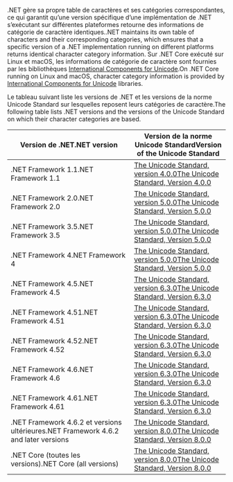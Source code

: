 <span data-ttu-id="77f54-101">.NET gère sa propre table de caractères et ses catégories correspondantes, ce qui garantit qu’une version spécifique d’une implémentation de .NET s’exécutant sur différentes plateformes retourne des informations de catégorie de caractère identiques.</span><span class="sxs-lookup"><span data-stu-id="77f54-101">.NET maintains its own table of characters and their corresponding categories, which ensures that a specific version of a .NET implementation running on different platforms returns identical character category information.</span></span> <span data-ttu-id="77f54-102">Sur .NET Core exécuté sur Linux et macOS, les informations de catégorie de caractère sont fournies par les bibliothèques [International Components for Unicode](http://site.icu-project.org/).</span><span class="sxs-lookup"><span data-stu-id="77f54-102">On .NET Core running on Linux and macOS, character category information is provided by  [International Components for Unicode](http://site.icu-project.org/) libraries.</span></span>
 
 <span data-ttu-id="77f54-103">Le tableau suivant liste les versions de .NET et les versions de la norme Unicode Standard sur lesquelles reposent leurs catégories de caractère.</span><span class="sxs-lookup"><span data-stu-id="77f54-103">The following table lists .NET versions and the versions of the Unicode Standard on which their character categories are based.</span></span>   
  
|<span data-ttu-id="77f54-104">Version de .NET</span><span class="sxs-lookup"><span data-stu-id="77f54-104">.NET version</span></span>|<span data-ttu-id="77f54-105">Version de la norme Unicode Standard</span><span class="sxs-lookup"><span data-stu-id="77f54-105">Version of the Unicode Standard</span></span>|  
|----------------------------|-------------------------------------|  
|<span data-ttu-id="77f54-106">.NET Framework 1.1</span><span class="sxs-lookup"><span data-stu-id="77f54-106">.NET Framework 1.1</span></span>|[<span data-ttu-id="77f54-107">The Unicode Standard, version 4.0.0</span><span class="sxs-lookup"><span data-stu-id="77f54-107">The Unicode Standard, Version 4.0.0</span></span>](https://www.unicode.org/versions/Unicode4.0.0/)|  
|<span data-ttu-id="77f54-108">.NET Framework 2.0</span><span class="sxs-lookup"><span data-stu-id="77f54-108">.NET Framework 2.0</span></span>|[<span data-ttu-id="77f54-109">The Unicode Standard, version 5.0.0</span><span class="sxs-lookup"><span data-stu-id="77f54-109">The Unicode Standard, Version 5.0.0</span></span>](https://www.unicode.org/versions/Unicode5.0.0)|  
|<span data-ttu-id="77f54-110">.NET Framework 3.5</span><span class="sxs-lookup"><span data-stu-id="77f54-110">.NET Framework 3.5</span></span>|[<span data-ttu-id="77f54-111">The Unicode Standard, version 5.0.0</span><span class="sxs-lookup"><span data-stu-id="77f54-111">The Unicode Standard, Version 5.0.0</span></span>](https://www.unicode.org/versions/Unicode5.0.0)|  
|<span data-ttu-id="77f54-112">.NET Framework 4</span><span class="sxs-lookup"><span data-stu-id="77f54-112">.NET Framework 4</span></span>|[<span data-ttu-id="77f54-113">The Unicode Standard, version 5.0.0</span><span class="sxs-lookup"><span data-stu-id="77f54-113">The Unicode Standard, Version 5.0.0</span></span>](https://www.unicode.org/versions/Unicode5.0.0)|  
|<span data-ttu-id="77f54-114">.NET Framework 4.5</span><span class="sxs-lookup"><span data-stu-id="77f54-114">.NET Framework 4.5</span></span>|[<span data-ttu-id="77f54-115">The Unicode Standard, version 6.3.0</span><span class="sxs-lookup"><span data-stu-id="77f54-115">The Unicode Standard, Version 6.3.0</span></span>](https://www.unicode.org/versions/Unicode6.3.0/)|  
|<span data-ttu-id="77f54-116">.NET Framework 4.51</span><span class="sxs-lookup"><span data-stu-id="77f54-116">.NET Framework 4.51</span></span>|[<span data-ttu-id="77f54-117">The Unicode Standard, version 6.3.0</span><span class="sxs-lookup"><span data-stu-id="77f54-117">The Unicode Standard, Version 6.3.0</span></span>](https://www.unicode.org/versions/Unicode6.3.0/)|  
|<span data-ttu-id="77f54-118">.NET Framework 4.52</span><span class="sxs-lookup"><span data-stu-id="77f54-118">.NET Framework 4.52</span></span>|[<span data-ttu-id="77f54-119">The Unicode Standard, version 6.3.0</span><span class="sxs-lookup"><span data-stu-id="77f54-119">The Unicode Standard, Version 6.3.0</span></span>](https://www.unicode.org/versions/Unicode6.3.0/)|  
|<span data-ttu-id="77f54-120">.NET Framework 4.6</span><span class="sxs-lookup"><span data-stu-id="77f54-120">.NET Framework 4.6</span></span>|[<span data-ttu-id="77f54-121">The Unicode Standard, version 6.3.0</span><span class="sxs-lookup"><span data-stu-id="77f54-121">The Unicode Standard, Version 6.3.0</span></span>](https://www.unicode.org/versions/Unicode6.3.0/)|  
|<span data-ttu-id="77f54-122">.NET Framework 4.61</span><span class="sxs-lookup"><span data-stu-id="77f54-122">.NET Framework 4.61</span></span>|[<span data-ttu-id="77f54-123">The Unicode Standard, version 6.3.0</span><span class="sxs-lookup"><span data-stu-id="77f54-123">The Unicode Standard, Version 6.3.0</span></span>](https://www.unicode.org/versions/Unicode6.3.0/)|  
|<span data-ttu-id="77f54-124">.NET Framework 4.6.2 et versions ultérieures</span><span class="sxs-lookup"><span data-stu-id="77f54-124">.NET Framework 4.6.2 and later versions</span></span>|[<span data-ttu-id="77f54-125">The Unicode Standard, version 8.0.0</span><span class="sxs-lookup"><span data-stu-id="77f54-125">The Unicode Standard, Version 8.0.0</span></span>](https://www.unicode.org/versions/Unicode8.0.0/)|  
|<span data-ttu-id="77f54-126">.NET Core (toutes les versions)</span><span class="sxs-lookup"><span data-stu-id="77f54-126">.NET Core (all versions)</span></span>|[<span data-ttu-id="77f54-127">The Unicode Standard, version 8.0.0</span><span class="sxs-lookup"><span data-stu-id="77f54-127">The Unicode Standard, Version 8.0.0</span></span>](https://www.unicode.org/versions/Unicode8.0.0/)|
  
